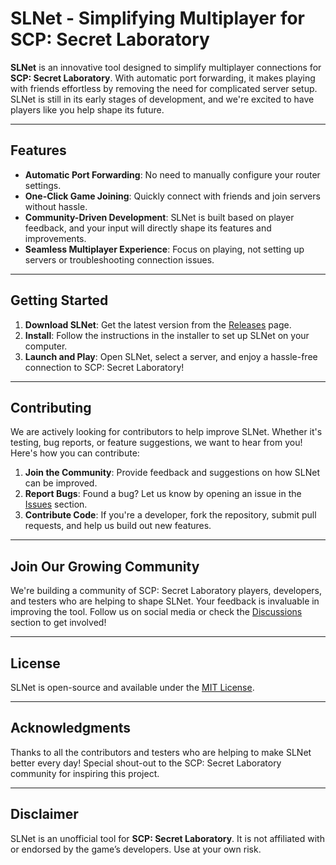 # SLNet - Simplifying Multiplayer for SCP: Secret Laboratory

**SLNet** is an innovative tool designed to simplify multiplayer connections for **SCP: Secret Laboratory**. With automatic port forwarding, it makes playing with friends effortless by removing the need for complicated server setup. SLNet is still in its early stages of development, and we're excited to have players like you help shape its future.

---

## Features

- **Automatic Port Forwarding**: No need to manually configure your router settings.
- **One-Click Game Joining**: Quickly connect with friends and join servers without hassle.
- **Community-Driven Development**: SLNet is built based on player feedback, and your input will directly shape its features and improvements.
- **Seamless Multiplayer Experience**: Focus on playing, not setting up servers or troubleshooting connection issues.

---

## Getting Started

1. **Download SLNet**: Get the latest version from the [Releases](https://github.com/yourusername/SLNet/releases) page.
2. **Install**: Follow the instructions in the installer to set up SLNet on your computer.
3. **Launch and Play**: Open SLNet, select a server, and enjoy a hassle-free connection to SCP: Secret Laboratory!

---

## Contributing

We are actively looking for contributors to help improve SLNet. Whether it's testing, bug reports, or feature suggestions, we want to hear from you! Here's how you can contribute:

1. **Join the Community**: Provide feedback and suggestions on how SLNet can be improved.
2. **Report Bugs**: Found a bug? Let us know by opening an issue in the [Issues](https://github.com/yourusername/SLNet/issues) section.
3. **Contribute Code**: If you're a developer, fork the repository, submit pull requests, and help us build out new features.

---

## Join Our Growing Community

We're building a community of SCP: Secret Laboratory players, developers, and testers who are helping to shape SLNet. Your feedback is invaluable in improving the tool. Follow us on social media or check the [Discussions](https://github.com/yourusername/SLNet/discussions) section to get involved!

---

## License

SLNet is open-source and available under the [MIT License](LICENSE).

---

## Acknowledgments

Thanks to all the contributors and testers who are helping to make SLNet better every day! Special shout-out to the SCP: Secret Laboratory community for inspiring this project.

---

## Disclaimer

SLNet is an unofficial tool for **SCP: Secret Laboratory**. It is not affiliated with or endorsed by the game’s developers. Use at your own risk.

